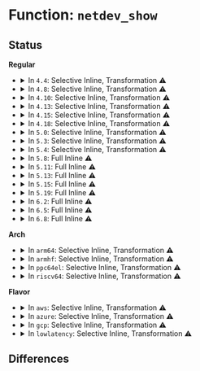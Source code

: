# Function: <code>netdev_show</code>

## Status
<b>Regular</b>
<ul>
<li>
<details>
<summary>In <code>4.4</code>: Selective Inline, Transformation ⚠️</summary>

**Collision:** Unique Static

**Inline:** Selective

**Transformation:** True

**Instances:**

```
In net/core/net-sysfs.c (ffffffff81736090)
Location: net/core/net-sysfs.c:43
Inline: True
Direct callers:
  - net/core/net-sysfs.c:dev_id_show
  - net/core/net-sysfs.c:dev_port_show
  - net/core/net-sysfs.c:addr_assign_type_show
  - net/core/net-sysfs.c:addr_len_show
  - net/core/net-sysfs.c:ifindex_show
  - net/core/net-sysfs.c:type_show
  - net/core/net-sysfs.c:link_mode_show
  - net/core/net-sysfs.c:name_assign_type_show
  - net/core/net-sysfs.c:mtu_show
  - net/core/net-sysfs.c:flags_show
  - net/core/net-sysfs.c:tx_queue_len_show
  - net/core/net-sysfs.c:gro_flush_timeout_show
  - net/core/net-sysfs.c:group_show
  - net/core/net-sysfs.c:proto_down_show
```
**Symbols:**

```
ffffffff81736090-ffffffff817360e8: netdev_show.isra.6 (STB_LOCAL)
```
</details>
</li>
<li>
<details>
<summary>In <code>4.8</code>: Selective Inline, Transformation ⚠️</summary>

**Collision:** Unique Static

**Inline:** Selective

**Transformation:** True

**Instances:**

```
In net/core/net-sysfs.c (ffffffff817a2240)
Location: net/core/net-sysfs.c:43
Inline: True
Direct callers:
  - net/core/net-sysfs.c:proto_down_show
  - net/core/net-sysfs.c:group_show
  - net/core/net-sysfs.c:gro_flush_timeout_show
  - net/core/net-sysfs.c:tx_queue_len_show
  - net/core/net-sysfs.c:flags_show
  - net/core/net-sysfs.c:mtu_show
  - net/core/net-sysfs.c:name_assign_type_show
  - net/core/net-sysfs.c:link_mode_show
  - net/core/net-sysfs.c:type_show
  - net/core/net-sysfs.c:ifindex_show
  - net/core/net-sysfs.c:addr_len_show
  - net/core/net-sysfs.c:addr_assign_type_show
  - net/core/net-sysfs.c:dev_port_show
  - net/core/net-sysfs.c:dev_id_show
```
**Symbols:**

```
ffffffff817a2240-ffffffff817a2298: netdev_show.isra.4 (STB_LOCAL)
```
</details>
</li>
<li>
<details>
<summary>In <code>4.10</code>: Selective Inline, Transformation ⚠️</summary>

**Collision:** Unique Static

**Inline:** Selective

**Transformation:** True

**Instances:**

```
In net/core/net-sysfs.c (ffffffff817d0b60)
Location: net/core/net-sysfs.c:43
Inline: True
Direct callers:
  - net/core/net-sysfs.c:proto_down_show
  - net/core/net-sysfs.c:group_show
  - net/core/net-sysfs.c:gro_flush_timeout_show
  - net/core/net-sysfs.c:tx_queue_len_show
  - net/core/net-sysfs.c:flags_show
  - net/core/net-sysfs.c:mtu_show
  - net/core/net-sysfs.c:name_assign_type_show
  - net/core/net-sysfs.c:link_mode_show
  - net/core/net-sysfs.c:type_show
  - net/core/net-sysfs.c:ifindex_show
  - net/core/net-sysfs.c:addr_len_show
  - net/core/net-sysfs.c:addr_assign_type_show
  - net/core/net-sysfs.c:dev_port_show
  - net/core/net-sysfs.c:dev_id_show
```
**Symbols:**

```
ffffffff817d0b60-ffffffff817d0bb8: netdev_show.isra.2 (STB_LOCAL)
```
</details>
</li>
<li>
<details>
<summary>In <code>4.13</code>: Selective Inline, Transformation ⚠️</summary>

**Collision:** Unique Static

**Inline:** Selective

**Transformation:** True

**Instances:**

```
In net/core/net-sysfs.c (ffffffff817f0310)
Location: net/core/net-sysfs.c:44
Inline: True
Direct callers:
  - net/core/net-sysfs.c:proto_down_show
  - net/core/net-sysfs.c:group_show
  - net/core/net-sysfs.c:gro_flush_timeout_show
  - net/core/net-sysfs.c:tx_queue_len_show
  - net/core/net-sysfs.c:flags_show
  - net/core/net-sysfs.c:mtu_show
  - net/core/net-sysfs.c:name_assign_type_show
  - net/core/net-sysfs.c:link_mode_show
  - net/core/net-sysfs.c:type_show
  - net/core/net-sysfs.c:ifindex_show
  - net/core/net-sysfs.c:addr_len_show
  - net/core/net-sysfs.c:addr_assign_type_show
  - net/core/net-sysfs.c:dev_port_show
  - net/core/net-sysfs.c:dev_id_show
```
**Symbols:**

```
ffffffff817f0310-ffffffff817f036a: netdev_show.isra.7 (STB_LOCAL)
```
</details>
</li>
<li>
<details>
<summary>In <code>4.15</code>: Selective Inline, Transformation ⚠️</summary>

**Collision:** Unique Static

**Inline:** Selective

**Transformation:** True

**Instances:**

```
In net/core/net-sysfs.c (ffffffff8186b910)
Location: net/core/net-sysfs.c:44
Inline: True
Direct callers:
  - net/core/net-sysfs.c:proto_down_show
  - net/core/net-sysfs.c:group_show
  - net/core/net-sysfs.c:gro_flush_timeout_show
  - net/core/net-sysfs.c:tx_queue_len_show
  - net/core/net-sysfs.c:flags_show
  - net/core/net-sysfs.c:mtu_show
  - net/core/net-sysfs.c:name_assign_type_show
  - net/core/net-sysfs.c:link_mode_show
  - net/core/net-sysfs.c:type_show
  - net/core/net-sysfs.c:ifindex_show
  - net/core/net-sysfs.c:addr_len_show
  - net/core/net-sysfs.c:addr_assign_type_show
  - net/core/net-sysfs.c:dev_port_show
  - net/core/net-sysfs.c:dev_id_show
```
**Symbols:**

```
ffffffff8186b910-ffffffff8186b96c: netdev_show.isra.7 (STB_LOCAL)
```
</details>
</li>
<li>
<details>
<summary>In <code>4.18</code>: Selective Inline, Transformation ⚠️</summary>

**Collision:** Unique Static

**Inline:** Selective

**Transformation:** True

**Instances:**

```
In net/core/net-sysfs.c (ffffffff818bc080)
Location: net/core/net-sysfs.c:44
Inline: True
Direct callers:
  - net/core/net-sysfs.c:proto_down_show
  - net/core/net-sysfs.c:group_show
  - net/core/net-sysfs.c:gro_flush_timeout_show
  - net/core/net-sysfs.c:tx_queue_len_show
  - net/core/net-sysfs.c:flags_show
  - net/core/net-sysfs.c:mtu_show
  - net/core/net-sysfs.c:name_assign_type_show
  - net/core/net-sysfs.c:link_mode_show
  - net/core/net-sysfs.c:type_show
  - net/core/net-sysfs.c:ifindex_show
  - net/core/net-sysfs.c:addr_len_show
  - net/core/net-sysfs.c:addr_assign_type_show
  - net/core/net-sysfs.c:dev_port_show
  - net/core/net-sysfs.c:dev_id_show
```
**Symbols:**

```
ffffffff818bc080-ffffffff818bc0dc: netdev_show.isra.10 (STB_LOCAL)
```
</details>
</li>
<li>
<details>
<summary>In <code>5.0</code>: Selective Inline, Transformation ⚠️</summary>

**Collision:** Unique Static

**Inline:** Selective

**Transformation:** True

**Instances:**

```
In net/core/net-sysfs.c (ffffffff818e2dc0)
Location: net/core/net-sysfs.c:45
Inline: True
Direct callers:
  - net/core/net-sysfs.c:proto_down_show
  - net/core/net-sysfs.c:group_show
  - net/core/net-sysfs.c:gro_flush_timeout_show
  - net/core/net-sysfs.c:tx_queue_len_show
  - net/core/net-sysfs.c:flags_show
  - net/core/net-sysfs.c:mtu_show
  - net/core/net-sysfs.c:name_assign_type_show
  - net/core/net-sysfs.c:link_mode_show
  - net/core/net-sysfs.c:type_show
  - net/core/net-sysfs.c:ifindex_show
  - net/core/net-sysfs.c:addr_len_show
  - net/core/net-sysfs.c:addr_assign_type_show
  - net/core/net-sysfs.c:dev_port_show
  - net/core/net-sysfs.c:dev_id_show
```
**Symbols:**

```
ffffffff818e2dc0-ffffffff818e2e1c: netdev_show.isra.8 (STB_LOCAL)
```
</details>
</li>
<li>
<details>
<summary>In <code>5.3</code>: Selective Inline, Transformation ⚠️</summary>

**Collision:** Unique Static

**Inline:** Selective

**Transformation:** True

**Instances:**

```
In net/core/net-sysfs.c (ffffffff819323d0)
Location: net/core/net-sysfs.c:40
Inline: True
Direct callers:
  - net/core/net-sysfs.c:proto_down_show
  - net/core/net-sysfs.c:group_show
  - net/core/net-sysfs.c:gro_flush_timeout_show
  - net/core/net-sysfs.c:tx_queue_len_show
  - net/core/net-sysfs.c:flags_show
  - net/core/net-sysfs.c:mtu_show
  - net/core/net-sysfs.c:name_assign_type_show
  - net/core/net-sysfs.c:link_mode_show
  - net/core/net-sysfs.c:type_show
  - net/core/net-sysfs.c:ifindex_show
  - net/core/net-sysfs.c:addr_len_show
  - net/core/net-sysfs.c:addr_assign_type_show
  - net/core/net-sysfs.c:dev_port_show
  - net/core/net-sysfs.c:dev_id_show
```
**Symbols:**

```
ffffffff819323d0-ffffffff8193242c: netdev_show.isra.0 (STB_LOCAL)
```
</details>
</li>
<li>
<details>
<summary>In <code>5.4</code>: Selective Inline, Transformation ⚠️</summary>

**Collision:** Unique Static

**Inline:** Selective

**Transformation:** True

**Instances:**

```
In net/core/net-sysfs.c (ffffffff81964f10)
Location: net/core/net-sysfs.c:40
Inline: True
Direct callers:
  - net/core/net-sysfs.c:proto_down_show
  - net/core/net-sysfs.c:group_show
  - net/core/net-sysfs.c:gro_flush_timeout_show
  - net/core/net-sysfs.c:tx_queue_len_show
  - net/core/net-sysfs.c:flags_show
  - net/core/net-sysfs.c:mtu_show
  - net/core/net-sysfs.c:name_assign_type_show
  - net/core/net-sysfs.c:link_mode_show
  - net/core/net-sysfs.c:type_show
  - net/core/net-sysfs.c:ifindex_show
  - net/core/net-sysfs.c:addr_len_show
  - net/core/net-sysfs.c:addr_assign_type_show
  - net/core/net-sysfs.c:dev_port_show
  - net/core/net-sysfs.c:dev_id_show
```
**Symbols:**

```
ffffffff81964f10-ffffffff81964f6c: netdev_show.isra.0 (STB_LOCAL)
```
</details>
</li>
<li>
<details>
<summary>In <code>5.8</code>: Full Inline ⚠️</summary>

**Collision:** Unique Static

**Inline:** Full

**Transformation:** False

**Instances:**

```
In net/core/net-sysfs.c (ffffffff81a39175)
Location: net/core/net-sysfs.c:40
Inline: True
Inline callers:
  - net/core/net-sysfs.c:proto_down_show
  - net/core/net-sysfs.c:group_show
  - net/core/net-sysfs.c:napi_defer_hard_irqs_show
  - net/core/net-sysfs.c:gro_flush_timeout_show
  - net/core/net-sysfs.c:tx_queue_len_show
  - net/core/net-sysfs.c:flags_show
  - net/core/net-sysfs.c:mtu_show
  - net/core/net-sysfs.c:name_assign_type_show
  - net/core/net-sysfs.c:link_mode_show
  - net/core/net-sysfs.c:type_show
  - net/core/net-sysfs.c:ifindex_show
  - net/core/net-sysfs.c:addr_len_show
  - net/core/net-sysfs.c:addr_assign_type_show
  - net/core/net-sysfs.c:dev_port_show
  - net/core/net-sysfs.c:dev_id_show
```
</details>
</li>
<li>
<details>
<summary>In <code>5.11</code>: Full Inline ⚠️</summary>

**Collision:** Unique Static

**Inline:** Full

**Transformation:** False

**Instances:**

```
In net/core/net-sysfs.c (ffffffff81a3b012)
Location: net/core/net-sysfs.c:41
Inline: True
Inline callers:
  - net/core/net-sysfs.c:proto_down_show
  - net/core/net-sysfs.c:group_show
  - net/core/net-sysfs.c:napi_defer_hard_irqs_show
  - net/core/net-sysfs.c:gro_flush_timeout_show
  - net/core/net-sysfs.c:tx_queue_len_show
  - net/core/net-sysfs.c:flags_show
  - net/core/net-sysfs.c:mtu_show
  - net/core/net-sysfs.c:name_assign_type_show
  - net/core/net-sysfs.c:link_mode_show
  - net/core/net-sysfs.c:type_show
  - net/core/net-sysfs.c:ifindex_show
  - net/core/net-sysfs.c:addr_len_show
  - net/core/net-sysfs.c:addr_assign_type_show
  - net/core/net-sysfs.c:dev_port_show
  - net/core/net-sysfs.c:dev_id_show
```
</details>
</li>
<li>
<details>
<summary>In <code>5.13</code>: Full Inline ⚠️</summary>

**Collision:** Unique Static

**Inline:** Full

**Transformation:** False

**Instances:**

```
In net/core/net-sysfs.c (ffffffff81a225b2)
Location: net/core/net-sysfs.c:41
Inline: True
Inline callers:
  - net/core/net-sysfs.c:proto_down_show
  - net/core/net-sysfs.c:group_show
  - net/core/net-sysfs.c:napi_defer_hard_irqs_show
  - net/core/net-sysfs.c:gro_flush_timeout_show
  - net/core/net-sysfs.c:tx_queue_len_show
  - net/core/net-sysfs.c:flags_show
  - net/core/net-sysfs.c:mtu_show
  - net/core/net-sysfs.c:name_assign_type_show
  - net/core/net-sysfs.c:link_mode_show
  - net/core/net-sysfs.c:type_show
  - net/core/net-sysfs.c:ifindex_show
  - net/core/net-sysfs.c:addr_len_show
  - net/core/net-sysfs.c:addr_assign_type_show
  - net/core/net-sysfs.c:dev_port_show
  - net/core/net-sysfs.c:dev_id_show
```
</details>
</li>
<li>
<details>
<summary>In <code>5.15</code>: Full Inline ⚠️</summary>

**Collision:** Unique Static

**Inline:** Full

**Transformation:** False

**Instances:**

```
In net/core/net-sysfs.c (ffffffff81ad65b2)
Location: net/core/net-sysfs.c:41
Inline: True
Inline callers:
  - net/core/net-sysfs.c:proto_down_show
  - net/core/net-sysfs.c:group_show
  - net/core/net-sysfs.c:napi_defer_hard_irqs_show
  - net/core/net-sysfs.c:gro_flush_timeout_show
  - net/core/net-sysfs.c:tx_queue_len_show
  - net/core/net-sysfs.c:flags_show
  - net/core/net-sysfs.c:mtu_show
  - net/core/net-sysfs.c:name_assign_type_show
  - net/core/net-sysfs.c:link_mode_show
  - net/core/net-sysfs.c:type_show
  - net/core/net-sysfs.c:ifindex_show
  - net/core/net-sysfs.c:addr_len_show
  - net/core/net-sysfs.c:addr_assign_type_show
  - net/core/net-sysfs.c:dev_port_show
  - net/core/net-sysfs.c:dev_id_show
```
</details>
</li>
<li>
<details>
<summary>In <code>5.19</code>: Full Inline ⚠️</summary>

**Collision:** Unique Static

**Inline:** Full

**Transformation:** False

**Instances:**

```
In net/core/net-sysfs.c (ffffffff81c56b32)
Location: net/core/net-sysfs.c:43
Inline: True
Inline callers:
  - net/core/net-sysfs.c:proto_down_show
  - net/core/net-sysfs.c:group_show
  - net/core/net-sysfs.c:napi_defer_hard_irqs_show
  - net/core/net-sysfs.c:gro_flush_timeout_show
  - net/core/net-sysfs.c:tx_queue_len_show
  - net/core/net-sysfs.c:flags_show
  - net/core/net-sysfs.c:mtu_show
  - net/core/net-sysfs.c:name_assign_type_show
  - net/core/net-sysfs.c:link_mode_show
  - net/core/net-sysfs.c:type_show
  - net/core/net-sysfs.c:ifindex_show
  - net/core/net-sysfs.c:addr_len_show
  - net/core/net-sysfs.c:addr_assign_type_show
  - net/core/net-sysfs.c:dev_port_show
  - net/core/net-sysfs.c:dev_id_show
```
</details>
</li>
<li>
<details>
<summary>In <code>6.2</code>: Full Inline ⚠️</summary>

**Collision:** Unique Static

**Inline:** Full

**Transformation:** False

**Instances:**

```
In net/core/net-sysfs.c (ffffffff81e0c582)
Location: net/core/net-sysfs.c:43
Inline: True
Inline callers:
  - net/core/net-sysfs.c:proto_down_show
  - net/core/net-sysfs.c:group_show
  - net/core/net-sysfs.c:napi_defer_hard_irqs_show
  - net/core/net-sysfs.c:gro_flush_timeout_show
  - net/core/net-sysfs.c:tx_queue_len_show
  - net/core/net-sysfs.c:flags_show
  - net/core/net-sysfs.c:mtu_show
  - net/core/net-sysfs.c:name_assign_type_show
  - net/core/net-sysfs.c:link_mode_show
  - net/core/net-sysfs.c:type_show
  - net/core/net-sysfs.c:ifindex_show
  - net/core/net-sysfs.c:addr_len_show
  - net/core/net-sysfs.c:addr_assign_type_show
  - net/core/net-sysfs.c:dev_port_show
  - net/core/net-sysfs.c:dev_id_show
```
</details>
</li>
<li>
<details>
<summary>In <code>6.5</code>: Full Inline ⚠️</summary>

**Collision:** Unique Static

**Inline:** Full

**Transformation:** False

**Instances:**

```
In net/core/net-sysfs.c (ffffffff81e7f552)
Location: net/core/net-sysfs.c:43
Inline: True
Inline callers:
  - net/core/net-sysfs.c:proto_down_show
  - net/core/net-sysfs.c:group_show
  - net/core/net-sysfs.c:napi_defer_hard_irqs_show
  - net/core/net-sysfs.c:gro_flush_timeout_show
  - net/core/net-sysfs.c:tx_queue_len_show
  - net/core/net-sysfs.c:flags_show
  - net/core/net-sysfs.c:mtu_show
  - net/core/net-sysfs.c:name_assign_type_show
  - net/core/net-sysfs.c:link_mode_show
  - net/core/net-sysfs.c:type_show
  - net/core/net-sysfs.c:ifindex_show
  - net/core/net-sysfs.c:addr_len_show
  - net/core/net-sysfs.c:addr_assign_type_show
  - net/core/net-sysfs.c:dev_port_show
  - net/core/net-sysfs.c:dev_id_show
```
</details>
</li>
<li>
<details>
<summary>In <code>6.8</code>: Full Inline ⚠️</summary>

**Collision:** Unique Static

**Inline:** Full

**Transformation:** False

**Instances:**

```
In net/core/net-sysfs.c (ffffffff81f408e2)
Location: net/core/net-sysfs.c:44
Inline: True
Inline callers:
  - net/core/net-sysfs.c:proto_down_show
  - net/core/net-sysfs.c:group_show
  - net/core/net-sysfs.c:napi_defer_hard_irqs_show
  - net/core/net-sysfs.c:gro_flush_timeout_show
  - net/core/net-sysfs.c:tx_queue_len_show
  - net/core/net-sysfs.c:flags_show
  - net/core/net-sysfs.c:mtu_show
  - net/core/net-sysfs.c:name_assign_type_show
  - net/core/net-sysfs.c:link_mode_show
  - net/core/net-sysfs.c:type_show
  - net/core/net-sysfs.c:ifindex_show
  - net/core/net-sysfs.c:addr_len_show
  - net/core/net-sysfs.c:addr_assign_type_show
  - net/core/net-sysfs.c:dev_port_show
  - net/core/net-sysfs.c:dev_id_show
```
</details>
</li>
</ul>
<b>Arch</b>
<ul>
<li>
<details>
<summary>In <code>arm64</code>: Selective Inline, Transformation ⚠️</summary>

**Collision:** Unique Static

**Inline:** Selective

**Transformation:** True

**Instances:**

```
In net/core/net-sysfs.c (ffff800010c0a970)
Location: net/core/net-sysfs.c:40
Inline: True
Direct callers:
  - net/core/net-sysfs.c:proto_down_show
  - net/core/net-sysfs.c:group_show
  - net/core/net-sysfs.c:gro_flush_timeout_show
  - net/core/net-sysfs.c:tx_queue_len_show
  - net/core/net-sysfs.c:flags_show
  - net/core/net-sysfs.c:mtu_show
  - net/core/net-sysfs.c:name_assign_type_show
  - net/core/net-sysfs.c:link_mode_show
  - net/core/net-sysfs.c:type_show
  - net/core/net-sysfs.c:ifindex_show
  - net/core/net-sysfs.c:addr_len_show
  - net/core/net-sysfs.c:addr_assign_type_show
  - net/core/net-sysfs.c:dev_port_show
  - net/core/net-sysfs.c:dev_id_show
```
**Symbols:**

```
ffff800010c0a970-ffff800010c0aa50: netdev_show.isra.0 (STB_LOCAL)
```
</details>
</li>
<li>
<details>
<summary>In <code>armhf</code>: Selective Inline, Transformation ⚠️</summary>

**Collision:** Unique Static

**Inline:** Selective

**Transformation:** True

**Instances:**

```
In net/core/net-sysfs.c (c0d23fcc)
Location: net/core/net-sysfs.c:40
Inline: True
Direct callers:
  - net/core/net-sysfs.c:proto_down_show
  - net/core/net-sysfs.c:group_show
  - net/core/net-sysfs.c:gro_flush_timeout_show
  - net/core/net-sysfs.c:tx_queue_len_show
  - net/core/net-sysfs.c:flags_show
  - net/core/net-sysfs.c:mtu_show
  - net/core/net-sysfs.c:name_assign_type_show
  - net/core/net-sysfs.c:link_mode_show
  - net/core/net-sysfs.c:type_show
  - net/core/net-sysfs.c:ifindex_show
  - net/core/net-sysfs.c:addr_len_show
  - net/core/net-sysfs.c:addr_assign_type_show
  - net/core/net-sysfs.c:dev_port_show
  - net/core/net-sysfs.c:dev_id_show
```
**Symbols:**

```
c0d23fcc-c0d24050: netdev_show.constprop.0 (STB_LOCAL)
```
</details>
</li>
<li>
<details>
<summary>In <code>ppc64el</code>: Selective Inline, Transformation ⚠️</summary>

**Collision:** Unique Static

**Inline:** Selective

**Transformation:** True

**Instances:**

```
In net/core/net-sysfs.c (c000000000cf54f0)
Location: net/core/net-sysfs.c:40
Inline: True
Direct callers:
  - net/core/net-sysfs.c:proto_down_show
  - net/core/net-sysfs.c:group_show
  - net/core/net-sysfs.c:gro_flush_timeout_show
  - net/core/net-sysfs.c:tx_queue_len_show
  - net/core/net-sysfs.c:flags_show
  - net/core/net-sysfs.c:mtu_show
  - net/core/net-sysfs.c:name_assign_type_show
  - net/core/net-sysfs.c:link_mode_show
  - net/core/net-sysfs.c:type_show
  - net/core/net-sysfs.c:ifindex_show
  - net/core/net-sysfs.c:addr_len_show
  - net/core/net-sysfs.c:addr_assign_type_show
  - net/core/net-sysfs.c:dev_port_show
  - net/core/net-sysfs.c:dev_id_show
```
**Symbols:**

```
c000000000cf54f0-c000000000cf55b8: netdev_show.isra.0 (STB_LOCAL)
```
</details>
</li>
<li>
<details>
<summary>In <code>riscv64</code>: Selective Inline, Transformation ⚠️</summary>

**Collision:** Unique Static

**Inline:** Selective

**Transformation:** True

**Instances:**

```
In net/core/net-sysfs.c (ffffffe000787d80)
Location: net/core/net-sysfs.c:40
Inline: True
Direct callers:
  - net/core/net-sysfs.c:proto_down_show
  - net/core/net-sysfs.c:group_show
  - net/core/net-sysfs.c:gro_flush_timeout_show
  - net/core/net-sysfs.c:tx_queue_len_show
  - net/core/net-sysfs.c:flags_show
  - net/core/net-sysfs.c:mtu_show
  - net/core/net-sysfs.c:name_assign_type_show
  - net/core/net-sysfs.c:link_mode_show
  - net/core/net-sysfs.c:type_show
  - net/core/net-sysfs.c:ifindex_show
  - net/core/net-sysfs.c:addr_len_show
  - net/core/net-sysfs.c:addr_assign_type_show
  - net/core/net-sysfs.c:dev_port_show
  - net/core/net-sysfs.c:dev_id_show
```
**Symbols:**

```
ffffffe000787d80-ffffffe000787de4: netdev_show.isra.0 (STB_LOCAL)
```
</details>
</li>
</ul>
<b>Flavor</b>
<ul>
<li>
<details>
<summary>In <code>aws</code>: Selective Inline, Transformation ⚠️</summary>

**Collision:** Unique Static

**Inline:** Selective

**Transformation:** True

**Instances:**

```
In net/core/net-sysfs.c (ffffffff81904ee0)
Location: net/core/net-sysfs.c:40
Inline: True
Direct callers:
  - net/core/net-sysfs.c:proto_down_show
  - net/core/net-sysfs.c:group_show
  - net/core/net-sysfs.c:gro_flush_timeout_show
  - net/core/net-sysfs.c:tx_queue_len_show
  - net/core/net-sysfs.c:flags_show
  - net/core/net-sysfs.c:mtu_show
  - net/core/net-sysfs.c:name_assign_type_show
  - net/core/net-sysfs.c:link_mode_show
  - net/core/net-sysfs.c:type_show
  - net/core/net-sysfs.c:ifindex_show
  - net/core/net-sysfs.c:addr_len_show
  - net/core/net-sysfs.c:addr_assign_type_show
  - net/core/net-sysfs.c:dev_port_show
  - net/core/net-sysfs.c:dev_id_show
```
**Symbols:**

```
ffffffff81904ee0-ffffffff81904f3c: netdev_show.isra.0 (STB_LOCAL)
```
</details>
</li>
<li>
<details>
<summary>In <code>azure</code>: Selective Inline, Transformation ⚠️</summary>

**Collision:** Unique Static

**Inline:** Selective

**Transformation:** True

**Instances:**

```
In net/core/net-sysfs.c (ffffffff818bed10)
Location: net/core/net-sysfs.c:40
Inline: True
Direct callers:
  - net/core/net-sysfs.c:proto_down_show
  - net/core/net-sysfs.c:group_show
  - net/core/net-sysfs.c:gro_flush_timeout_show
  - net/core/net-sysfs.c:tx_queue_len_show
  - net/core/net-sysfs.c:flags_show
  - net/core/net-sysfs.c:mtu_show
  - net/core/net-sysfs.c:name_assign_type_show
  - net/core/net-sysfs.c:link_mode_show
  - net/core/net-sysfs.c:type_show
  - net/core/net-sysfs.c:ifindex_show
  - net/core/net-sysfs.c:addr_len_show
  - net/core/net-sysfs.c:addr_assign_type_show
  - net/core/net-sysfs.c:dev_port_show
  - net/core/net-sysfs.c:dev_id_show
```
**Symbols:**

```
ffffffff818bed10-ffffffff818bed6c: netdev_show.isra.0 (STB_LOCAL)
```
</details>
</li>
<li>
<details>
<summary>In <code>gcp</code>: Selective Inline, Transformation ⚠️</summary>

**Collision:** Unique Static

**Inline:** Selective

**Transformation:** True

**Instances:**

```
In net/core/net-sysfs.c (ffffffff81955f10)
Location: net/core/net-sysfs.c:40
Inline: True
Direct callers:
  - net/core/net-sysfs.c:proto_down_show
  - net/core/net-sysfs.c:group_show
  - net/core/net-sysfs.c:gro_flush_timeout_show
  - net/core/net-sysfs.c:tx_queue_len_show
  - net/core/net-sysfs.c:flags_show
  - net/core/net-sysfs.c:mtu_show
  - net/core/net-sysfs.c:name_assign_type_show
  - net/core/net-sysfs.c:link_mode_show
  - net/core/net-sysfs.c:type_show
  - net/core/net-sysfs.c:ifindex_show
  - net/core/net-sysfs.c:addr_len_show
  - net/core/net-sysfs.c:addr_assign_type_show
  - net/core/net-sysfs.c:dev_port_show
  - net/core/net-sysfs.c:dev_id_show
```
**Symbols:**

```
ffffffff81955f10-ffffffff81955f6c: netdev_show.isra.0 (STB_LOCAL)
```
</details>
</li>
<li>
<details>
<summary>In <code>lowlatency</code>: Selective Inline, Transformation ⚠️</summary>

**Collision:** Unique Static

**Inline:** Selective

**Transformation:** True

**Instances:**

```
In net/core/net-sysfs.c (ffffffff81978100)
Location: net/core/net-sysfs.c:40
Inline: True
Direct callers:
  - net/core/net-sysfs.c:proto_down_show
  - net/core/net-sysfs.c:group_show
  - net/core/net-sysfs.c:gro_flush_timeout_show
  - net/core/net-sysfs.c:tx_queue_len_show
  - net/core/net-sysfs.c:flags_show
  - net/core/net-sysfs.c:mtu_show
  - net/core/net-sysfs.c:name_assign_type_show
  - net/core/net-sysfs.c:link_mode_show
  - net/core/net-sysfs.c:type_show
  - net/core/net-sysfs.c:ifindex_show
  - net/core/net-sysfs.c:addr_len_show
  - net/core/net-sysfs.c:addr_assign_type_show
  - net/core/net-sysfs.c:dev_port_show
  - net/core/net-sysfs.c:dev_id_show
```
**Symbols:**

```
ffffffff81978100-ffffffff81978161: netdev_show.isra.0 (STB_LOCAL)
```
</details>
</li>
</ul>

## Differences
